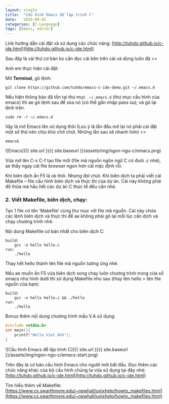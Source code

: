 ```yaml
---
layout: single
title:  "Cấu hình Emacs để lập trình C"
date:   2016-09-02
categories: [C-Language]
tags: [Emacs, editor]
---
```


Link hướng dẫn cài đặt và sử dụng các chức năng: [http://tuhdo.github.io/c-ide.html](http://tuhdo.github.io/c-ide.html)

Sau đây là vài thứ cơ bản ko cần đọc cái bên trên cài và dùng luôn đã >>

Anh em thực hiện cài đặt:

Mở **Terminal**, gõ lệnh:

`git clone https://github.com/tuhdo/emacs-c-ide-demo.git ~/.emacs.d`

Nếu hiện thông báo đã tồn tại thư mục ` ~/.emacs.d` (thư mục cấu hình của emacs) thì ae gõ lệnh sau để xóa nó (có thể gần nhập pass su); và gõ lại lệnh trên.

`sudo rm -r ~/.emacs.d`

Vậy là mở Emacs lên sử dụng thôi (Lưu ý là lần đầu mở lại nó phải cài đặt một số thứ nên chịu khó chờ chút. Những lần sau sẽ nhanh hơn) >>

`emacs&`

![Emacs]({{ site.url }}{{ site.baseurl }}/assets/img/ngon-ngu-c/emacs.png)

Vừa mở lên C-x C-f tạo file mới (file mã nguồn ngôn ngữ C có đuôi .c nhé), ae thấy ngay cái file browser ngon hơn cái mặc định rồi.

Khi biên dịch ấn F5 là ok thôi. Nhưng đợi chút. Khi biên dịch ta phải viết cái Makefile – file cấu hình biên dịch và thực thi của dự án. Cái này không phải đồ thừa mà hầu hết các dự án C thực tế đều cần nhé.

### 2. Viết Makefile, biên dịch, chạy:

Tạo 1 file có tên ‘Makefile’ cùng thư mục với file mã nguồn. Cái này chứa các lệnh biên dịch và thực thi để ae không phải gõ lại mỗi lúc cần dịch và chạy chương trình nhé.

Nội dung Makefile cơ bản nhất cho biên dịch C:

~~~
build:
	gcc -o hello hello.c
run:
	./hello
~~~

Thay hết hello thành tên file mã nguồn tương ứng nhé.

Nếu ae muốn ấn F5 vừa biên dịch xong chạy luôn chương trình trong cửa sổ emacs như hình dưới thì sử dụng Makefile như sau (thay tên hello > tên file nguồn của bạn):

~~~
build:
	gcc -o hello hello.c && ./hello
run:
	./hello
~~~

Bonus thêm nội dung chương trình mẫu V.A sử dụng:

~~~c
#include <stdio.h>
int main(){
	printf("Hello Viet Anh");
}
~~~

![Cấu hình Emacs để lập trình C]({{ site.url }}{{ site.baseurl }}/assets/img/ngon-ngu-c/emacs-start.png)

Trên đây là cơ bản cấu hình Emacs cho người mới bắt đầu. Đọc thêm các chức năng khác của bộ cấu hình chúng ta vừa sử dụng tại đây nhé: [http://tuhdo.github.io/c-ide.html](http://tuhdo.github.io/c-ide.html)

Tìm hiểu thêm về Makefile: [https://www.cs.swarthmore.edu/~newhall/unixhelp/howto_makefiles.html](https://www.cs.swarthmore.edu/~newhall/unixhelp/howto_makefiles.html)
